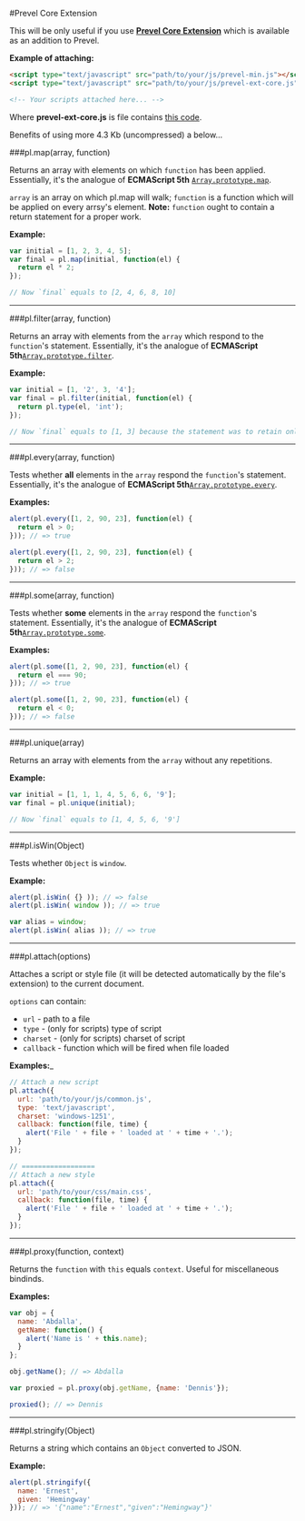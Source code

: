 #Prevel Core Extension

This will be only useful if you use __[Prevel Core Extension](https://github.com/chernikovalexey/Prevel/blob/master/Extensions/Core.js)__
which is available as an addition to Prevel.

__Example of attaching:__

```html
<script type="text/javascript" src="path/to/your/js/prevel-min.js"></script>
<script type="text/javascript" src="path/to/your/js/prevel-ext-core.js"></script>

<!-- Your scripts attached here... -->
```

Where __prevel-ext-core.js__ is file contains [this code](https://github.com/chernikovalexey/Prevel/blob/master/Extensions/Core.js).

Benefits of using more 4.3 Kb (uncompressed) a below...

###pl.map(array, function)

Returns an array with elements on which `function` has been applied. 
Essentially, it's the analogue of __ECMAScript 5th__ [`Array.prototype.map`](https://developer.mozilla.org/en/JavaScript/Reference/Global_Objects/Array/map).

`array` is an array on which pl.map will walk; `function` is a function which will be applied on every arrsy's element.
__Note:__ `function` ought to contain a return statement for a proper work.

__Example:__

```javascript
var initial = [1, 2, 3, 4, 5];
var final = pl.map(initial, function(el) {
  return el * 2;
});

// Now `final` equals to [2, 4, 6, 8, 10]
```

---

###pl.filter(array, function)

Returns an array with elements from the `array` which respond to the `function`'s statement. 
Essentially, it's the analogue of __ECMAScript 5th__[`Array.prototype.filter`](https://developer.mozilla.org/en/JavaScript/Reference/Global_Objects/Array/filter).

__Example:__

```javascript
var initial = [1, '2', 3, '4'];
var final = pl.filter(initial, function(el) {
  return pl.type(el, 'int');
});

// Now `final` equals to [1, 3] because the statement was to retain only numbers
```

---

###pl.every(array, function)

Tests whether __all__ elements in the `array` respond the `function`'s statement.
Essentially, it's the analogue of __ECMAScript 5th__[`Array.prototype.every`](https://developer.mozilla.org/en/JavaScript/Reference/Global_Objects/Array/every).

__Examples:__

```javascript
alert(pl.every([1, 2, 90, 23], function(el) {
  return el > 0;
})); // => true

alert(pl.every([1, 2, 90, 23], function(el) {
  return el > 2;
})); // => false
```

---

###pl.some(array, function)

Tests whether __some__ elements in the `array` respond the `function`'s statement.
Essentially, it's the analogue of __ECMAScript 5th__[`Array.prototype.some`](https://developer.mozilla.org/en/JavaScript/Reference/Global_Objects/Array/some).

__Examples:__

```javascript
alert(pl.some([1, 2, 90, 23], function(el) {
  return el === 90;
})); // => true

alert(pl.some([1, 2, 90, 23], function(el) {
  return el < 0;
})); // => false
```

---

###pl.unique(array)

Returns an array with elements from the `array` without any repetitions.

__Example:__

```javascript
var initial = [1, 1, 1, 4, 5, 6, 6, '9'];
var final = pl.unique(initial);

// Now `final` equals to [1, 4, 5, 6, '9']
```

---

###pl.isWin(Object)

Tests whether `Object` is `window`.

__Example:__

```javascript
alert(pl.isWin( {} )); // => false
alert(pl.isWin( window )); // => true

var alias = window;
alert(pl.isWin( alias )); // => true
```

---

###pl.attach(options)

Attaches a script or style file (it will be detected automatically by the file's extension) to the current document.

`options` can contain:

* `url` - path to a file
* `type` - (only for scripts) type of script
* `charset` - (only for scripts) charset of script
* `callback` - function which will be fired when file loaded

__Examples:___

```javascript
// Attach a new script
pl.attach({
  url: 'path/to/your/js/common.js',
  type: 'text/javascript',
  charset: 'windows-1251',
  callback: function(file, time) {
    alert('File ' + file + ' loaded at ' + time + '.');
  }
});

// ==================
// Attach a new style
pl.attach({
  url: 'path/to/your/css/main.css',
  callback: function(file, time) {
    alert('File ' + file + ' loaded at ' + time + '.');
  }
});
```

---

###pl.proxy(function, context)

Returns the `function` with `this` equals `context`. Useful for miscellaneous bindinds.

__Examples:__

```javascript
var obj = {
  name: 'Abdalla',
  getName: function() {
    alert('Name is ' + this.name);
  }
};

obj.getName(); // => Abdalla

var proxied = pl.proxy(obj.getName, {name: 'Dennis'});

proxied(); // => Dennis
```

---

###pl.stringify(Object)

Returns a string which contains an `Object` converted to JSON.

__Example:__

```javascript
alert(pl.stringify({
  name: 'Ernest',
  given: 'Hemingway'
})); // => '{"name":"Ernest","given":"Hemingway"}'
```